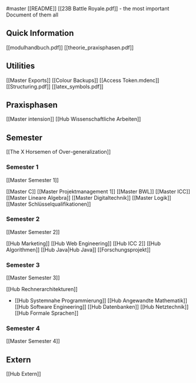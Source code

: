 #master
[[README]]
[[23B Battle Royale.pdf]] - the most important Document of them all
## Quick Information
[[modulhandbuch.pdf]]
[[theorie_praxisphasen.pdf]]

## Utilities
[[Master Exports]]
[[Colour Backups]]
[[Access Token.mdenc]]
[[Structuring.pdf]]
[[latex_symbols.pdf]]
## Praxisphasen
[[Master intension]]
[[Hub Wissenschaftliche Arbeiten]]


## Semester
[[The X Horsemen of Over-generalization]]

### Semester 1
[[Master Semester 1]]

[[Master C]]
[[Master Projektmanagement 1]]
[[Master BWL]]
[[Master ICC]]
[[Master Lineare Algebra]]
[[Master Digitaltechnik]]
[[Master Logik]]
[[Master Schlüsselqualifikationen]]


### Semester 2
[[Master Semester 2]]

[[Hub Marketing]]
[[Hub Web Engineering]]
[[Hub ICC 2]]
[[Hub Algorithmen]]
[[Hub Java|Hub Java]]
[[Forschungsprojekt]]


### Semester 3
[[Master Semester 3]]

[[Hub Rechnerarchitekturen]]
- [[Hub Systemnahe Programmierung]]
[[Hub Angewandte Mathematik]]
[[Hub Software Engineering]]
[[Hub Datenbanken]]
[[Hub Netztechnik]]
[[Hub Formale Sprachen]]

### Semester 4
[[Master Semester 4]]



## Extern
[[Hub Extern]]
